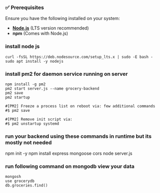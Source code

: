 
### ✅ Prerequisites  
Ensure you have the following installed on your system:  
- **[Node.js](https://nodejs.org/)** (LTS version recommended)  
- **npm** (Comes with Node.js)  
### install node js 
```
curl -fsSL https://deb.nodesource.com/setup_lts.x | sudo -E bash -
sudo apt install -y nodejs
```
### install pm2 for daemon service running on server  
```
npm install -g pm2
pm2 start server.js --name grocery-backend
pm2 save
pm2 startup

#[PM2] Freeze a process list on reboot via: few additional commands  
#$ pm2 save

#[PM2] Remove init script via:
#$ pm2 unstartup systemd
```
### run your backend using these commands in runtime but its mostly not needed
npm init -y
npm install express mongoose cors 
node server.js
###

### run following command on mongodb view your data
```
mongosh
use grocerydb
db.groceries.find()
```
